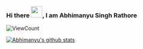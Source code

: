 ### Hi there <img src="https://raw.githubusercontent.com/MartinHeinz/MartinHeinz/master/wave.gif" width="30px">, I am Abhimanyu Singh Rathore

![ViewCount](https://views.whatilearened.today/views/github/abhir9/abhir9.svg?cache=remove) <br>

<!--
**abhir9/abhir9** is a ✨ _special_ ✨ repository because its `README.md` (this file) appears on your GitHub profile.

Here are some ideas to get you started:

- 🔭 I’m currently working on ...
- 🌱 I’m currently learning ...
- 👯 I’m looking to collaborate on ...
- 🤔 I’m looking for help with ...
- 💬 Ask me about ...
- 📫 How to reach me: ...
- 😄 Pronouns: ...
- ⚡ Fun fact: ...
-->

[![Abhimanyu's github stats](https://github-readme-stats.vercel.app/api?username=abhir9&show_icons=true&theme=vue)](https://github.com/abhir9/github-readme-stats)
